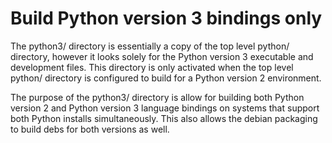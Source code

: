 # Build Python version 3 bindings only

The python3/ directory is essentially a copy of the top level python/ directory,
however it looks solely for the Python version 3 executable and development files.
This directory is only activated when the top level python/ directory
is configured to build for a Python version 2 environment.

The purpose of the python3/ directory is allow for building both
Python version 2 and Python version 3 language bindings
on systems that support both Python installs simultaneously.
This also allows the debian packaging to build debs for both versions as well.

